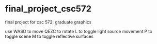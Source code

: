 # final_project_csc572
final project for csc 572, graduate graphics

use WASD to move
QEZC to rotate
L to toggle light source movement
P to toggle scene
M to toggle reflective surfaces
